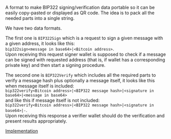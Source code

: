A format to make BIP322 signing/verification data portable so it can be easily copy-pasted or displayed as QR code. The idea is to pack all the needed parts into a single string.

We have two data formats. 

The first one is `BIP322Sign` which is a request to sign a given message with a given address, it looks like this:  
`bip322sign<message in base64>|<Bitcoin address>`.  
Upon receiving this request signer wallet is supposed to check if a message can be signed with requested address (that is, if wallet has a corresponding private key) and then start a signing procedure.

The second one is `BIP322Verify` which includes all the required parts to verify a message hash plus optionally a message itself, it looks like this when message itself is included:  
`bip322verify<Bitcoin address>|<BIP322 message hash>|<signature in base64>|<message in base64>`  
and like this if message itself is not included:  
`bip322verify<Bitcoin address>|<BIP322 message hash>|<signature in base64>|-`.  
Upon receiving this response a verifier wallet should do the verification and present results appropriately.

[Implementation](https://github.com/akumaigorodski/wallet/blob/d41b2b704916a8fee161449a3b4642a8b38c7ab3/app/src/main/java/com/btcontract/wallet/utils/InputParser.scala#L66-L89)

